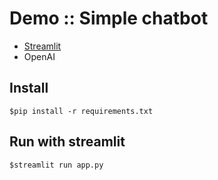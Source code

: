 # Demo :: Simple chatbot
* [Streamlit](https://docs.streamlit.io/)
* OpenAI

## Install
```
$pip install -r requirements.txt
```

## Run with streamlit
```
$streamlit run app.py
```